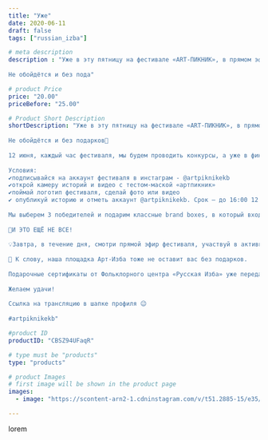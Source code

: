 ```yaml
---
title: "Уже"
date: 2020-06-11
draft: false
tags: ["russian_izba"]

# meta description
description : "Уже в эту пятницу на фестивале «ART-ПИКНИК», в прямом эфире, мы будем вещать и показывать лучшее, что есть в сфере городской культуры.
⠀
Не обойдётся и без пода"

# product Price
price: "20.00"
priceBefore: "25.00"

# Product Short Description
shortDescription: "Уже в эту пятницу на фестивале «ART-ПИКНИК», в прямом эфире, мы будем вещать и показывать лучшее, что есть в сфере городской культуры.
⠀
Не обойдётся и без подарков🎁
⠀
12 июня, каждый час фестиваля, мы будем проводить конкурсы, а уже в финале подарим стильные brand boxes за вашу активность в инстаграме.
⠀
Условия:
✔подписывайся на аккаунт фестиваля в инстаграм - @artpiknikekb
✔открой камеру историй и видео с тестом-маской «артпикник»
✔поймай логотип фестиваля, сделай фото или видео
✔ опубликуй историю и отметь аккаунт @artpiknikekb. Срок — до 16:00 12 июня;
⠀
Мы выберем 3 победителей и подарим классные brand boxes, в который входят: уютный плед, сумка-мешок, пазл и полезные рецепты вкуснейших б/а напитков. Но, а если нет сил ждать пятницы и хочется заполучить заветный наборчик для домашнего пикника - переходи в раздел с товарами и заказывай уютный brand box, прямо сейчас!
⠀
🌿И ЭТО ЕЩЁ НЕ ВСЕ!
⠀
💡Завтра, в течение дня, смотри прямой эфир фестиваля, участвуй в активностях, в квестах и конкурсах. Так ты увеличишь шансы на победу. Потому что конкурсов и призов будет оооооочень много!
⠀
🎁 К слову, наша площадка Арт-Изба тоже не оставит вас без подарков.
⠀
Подарочные сертификаты от Фольклорного центра «Русская Изба» уже переданы ведущим и ждут своих победителей.
⠀
Желаем удачи!
⠀
Ссылка на трансляцию в шапке профиля 😉
⠀
#artpiknikekb"

#product ID
productID: "CBSZ94UFaqR"

# type must be "products"
type: "products"

# product Images
# first image will be shown in the product page
images:
  - image: "https://scontent-arn2-1.cdninstagram.com/v/t51.2885-15/e35/102661676_665799567333951_5271789937064636588_n.jpg?_nc_ht=scontent-arn2-1.cdninstagram.com&_nc_cat=103&_nc_ohc=V9p1AvUfVxMAX9DDcZA&se=8&tp=1&oh=ba177c0240912df964f9b6a50b508452&oe=604FCE04&ig_cache_key=MjMyOTAzODE2MDgyMTMzMjYyNQ%3D%3D.2"

---
```

lorem

